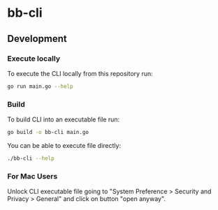 # bb-cli

## Development

### Execute locally

To execute the CLI locally from this repository run:
```bash
go run main.go --help
```

### Build

To build CLI into an executable file run:
```bash
go build -o bb-cli main.go
```

You can be able to execute file directly:
```bash
./bb-cli --help
```

### For Mac Users

Unlock CLI executable file going to "System Preference > Security and Privacy > General" and click on button "open anyway".
